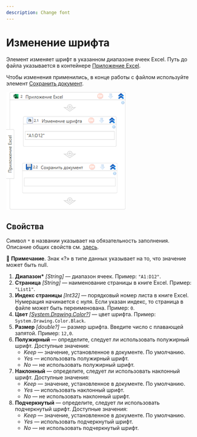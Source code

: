```yaml
---
description: Change font
---
```



# Изменение шрифта

Элемент изменяет шрифт в указанном диапазоне ячеек Excel. Путь до файла указывается в контейнере [Приложение Excel](https://docs.primo-rpa.ru/primo-rpa/g_elements/el_basic/els_excel/el_excel_app). 

Чтобы изменения применились, в конце работы c файлом используйте элемент [Сохранить документ](https://docs.primo-rpa.ru/primo-rpa/g_elements/el_basic/els_excel/el_excel_save).

![](<../../../.gitbook/assets1/windows_items/ExcelWFSetFont.png>)


## Свойства

Символ `*` в названии указывает на обязательность заполнения. Описание общих свойств см. [здесь](https://docs.primo-rpa.ru/primo-rpa/primo-studio/process/elements#svoistva-elementa).

:small_blue_diamond: **Примечание**. Знак «?» в типе данных указывает на то, что значение может быть null.

1. **Диапазон\*** *[String]* — диапазон ячеек. Пример: `"A1:D12"`.
1. **Страница** *[String]* — наименование страницы в книге Excel. Пример: `"List1"`.
1. **Индекс страницы** *[Int32]* — порядковый номер листа в книге Excel. Нумерация начинается с нуля. Если указан индекс, то страница в файле может быть переименована. Пример: `0`.
1. **Цвет** *[[System.Drawing.Color?](https://learn.microsoft.com/ru-ru/dotnet/api/system.drawing.color?view=net-5.0)]* — цвет шрифта. Пример: `System.Drawing.Color.Black`.
1. **Размер** *[double?]* — размер шрифта. Введите число с плавающей запятой. Пример: `12,0`.
1. **Полужирный** — определите, следует ли использовать полужирный шрифт. Доступные значения:
   * *Keep* — значение, установленное в документе. По умолчанию.
   * *Yes* — использовать полужирный шрифт.
   * *No* — не использовать полужирный шрифт.
1. **Наклонный** — определите, следует ли использовать наклонный шрифт. Доступные значения:
   * *Keep* — значение, установленное в документе. По умолчанию.
   * *Yes* — использовать наклонный шрифт.
   * *No* — не использовать наклонный шрифт.
1. **Подчеркнутый** — определите, следует ли использовать подчеркнутый шрифт. Доступные значения:
   * *Keep* — значение, установленное в документе. По умолчанию.
   * *Yes* — использовать подчеркнутый шрифт.
   * *No* — не использовать подчеркнутый шрифт.

